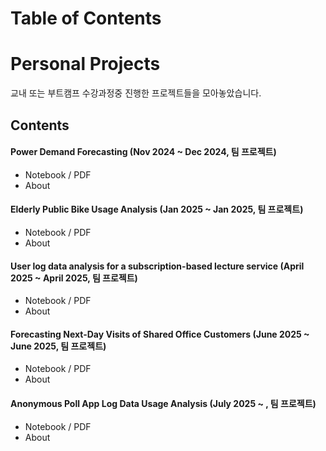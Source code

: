 # Table of Contents


# Personal Projects

교내 또는 부트캠프 수강과정중 진행한 프로젝트들을 모아놓았습니다.



## Contents

#### Power Demand Forecasting (Nov 2024 ~ Dec 2024, 팀 프로젝트)
- Notebook / PDF
- About

#### Elderly Public Bike Usage Analysis (Jan 2025 ~ Jan 2025, 팀 프로젝트)
- Notebook / PDF
- About

#### User log data analysis for a subscription-based lecture service (April 2025 ~ April 2025, 팀 프로젝트)
- Notebook / PDF
- About

#### Forecasting Next-Day Visits of Shared Office Customers (June 2025 ~ June 2025, 팀 프로젝트)
- Notebook / PDF
- About

#### Anonymous Poll App Log Data Usage Analysis (July 2025 ~ , 팀 프로젝트)
- Notebook / PDF
- About
